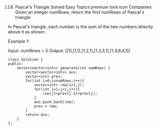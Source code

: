 118. Pascal's Triangle
     Solved
     Easy
     Topics
     premium lock icon
     Companies
     Given an integer numRows, return the first numRows of Pascal's triangle.

In Pascal's triangle, each number is the sum of the two numbers directly above it as shown:

Example 1:

Input: numRows = 5
Output: [[1],[1,1],[1,2,1],[1,3,3,1],[1,4,6,4,1]]

```
class Solution {
public:
    vector<vector<int>> generate(int numRows) {
        vector<vector<int>> ans;
        vector<int> prev;
        for(int i=0;i<numRows;i++){
            vector<int> row(i+1,1);
            for(int j=1;j<i;j++){
                row[j]=prev[j-1]+prev[j];
            }
            ans.push_back(row);
            prev = row;
        }
        return ans;
    }
};
```
